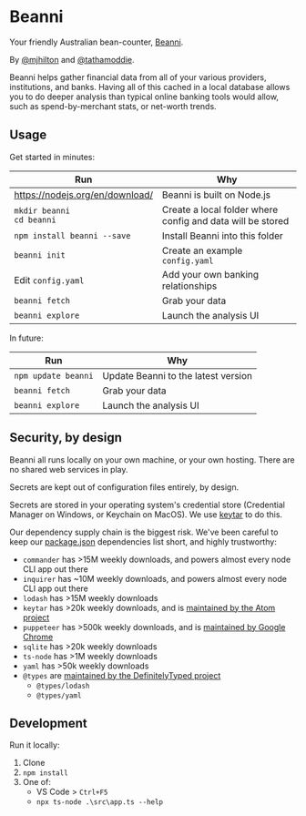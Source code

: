 # Beanni

Your friendly Australian bean-counter, [Beanni](https://www.youtube.com/watch?v=Aey_zIE3K9E).

By [@mjhilton](https://github.com/mjhilton) and [@tathamoddie](https://github.com/tathamoddie).

Beanni helps gather financial data from all of your various providers, institutions, and banks. Having all of this cached in a local database allows you to do deeper analysis than typical online banking tools would allow, such as spend-by-merchant stats, or net-worth trends.

## Usage

Get started in minutes:

| Run | Why |
| --- | --- |
| https://nodejs.org/en/download/ | Beanni is built on Node.js |
| `mkdir beanni` <br/> `cd beanni` | Create a local folder where config and data will be stored |
| `npm install beanni --save` | Install Beanni into this folder |
| `beanni init` | Create an example `config.yaml` |
| Edit `config.yaml` | Add your own banking relationships |
| `beanni fetch` | Grab your data |
| `beanni explore` | Launch the analysis UI |

In future:

| Run | Why |
| --- | --- |
| `npm update beanni` | Update Beanni to the latest version |
| `beanni fetch` | Grab your data |
| `beanni explore` | Launch the analysis UI |

## Security, by design

Beanni all runs locally on your own machine, or your own hosting. There are no shared web services in play.

Secrets are kept out of configuration files entirely, by design.

Secrets are stored in your operating system's credential store (Credential Manager on Windows, or Keychain on MacOS). We use [keytar](https://www.npmjs.com/package/keytar) to do this.

Our dependency supply chain is the biggest risk. We've been careful to keep our [package.json](package.json) dependencies list short, and highly trustworthy:
* `commander` has >15M weekly downloads, and powers almost every node CLI app out there
* `inquirer` has ~10M weekly downloads, and powers almost every node CLI app out there
* `lodash` has >15M weekly downloads
* `keytar` has >20k weekly downloads, and is [maintained by the Atom project](https://github.com/atom/node-keytar)
* `puppeteer` has >500k weekly downloads, and is [maintained by Google Chrome](https://github.com/GoogleChrome/puppeteer#readme)
* `sqlite` has >20k weekly downloads
* `ts-node` has >1M weekly downloads
* `yaml` has >50k weekly downloads
* `@types` are [maintained by the DefinitelyTyped project](http://definitelytyped.org/)
    * `@types/lodash`
    * `@types/yaml`

## Development

Run it locally:

1. Clone
1. `npm install`
1. One of:
    * VS Code > `Ctrl+F5`
    * `npx ts-node .\src\app.ts --help`

